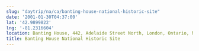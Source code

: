 ```yaml
---
slug: "daytrip/na/ca/banting-house-national-historic-site"
date: '2001-01-30T04:37:00'
lat: '42.9899822'
lng: '-81.2316604'
location: Banting House, 442, Adelaide Street North, London, Ontario, N6B 1Y8, Canada
title: Banting House National Historic Site
---
```



